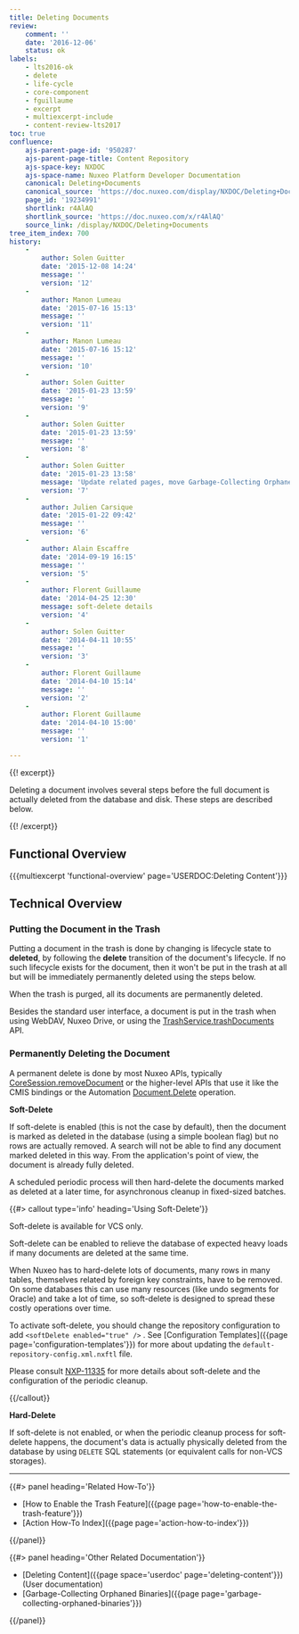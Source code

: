 ```yaml
---
title: Deleting Documents
review:
    comment: ''
    date: '2016-12-06'
    status: ok
labels:
    - lts2016-ok
    - delete
    - life-cycle
    - core-component
    - fguillaume
    - excerpt
    - multiexcerpt-include
    - content-review-lts2017
toc: true
confluence:
    ajs-parent-page-id: '950287'
    ajs-parent-page-title: Content Repository
    ajs-space-key: NXDOC
    ajs-space-name: Nuxeo Platform Developer Documentation
    canonical: Deleting+Documents
    canonical_source: 'https://doc.nuxeo.com/display/NXDOC/Deleting+Documents'
    page_id: '19234991'
    shortlink: r4AlAQ
    shortlink_source: 'https://doc.nuxeo.com/x/r4AlAQ'
    source_link: /display/NXDOC/Deleting+Documents
tree_item_index: 700
history:
    -
        author: Solen Guitter
        date: '2015-12-08 14:24'
        message: ''
        version: '12'
    -
        author: Manon Lumeau
        date: '2015-07-16 15:13'
        message: ''
        version: '11'
    -
        author: Manon Lumeau
        date: '2015-07-16 15:12'
        message: ''
        version: '10'
    -
        author: Solen Guitter
        date: '2015-01-23 13:59'
        message: ''
        version: '9'
    -
        author: Solen Guitter
        date: '2015-01-23 13:59'
        message: ''
        version: '8'
    -
        author: Solen Guitter
        date: '2015-01-23 13:58'
        message: 'Update related pages, move Garbage-Collecting Orphaned Binaries in ADMINDOC, formatting'
        version: '7'
    -
        author: Julien Carsique
        date: '2015-01-22 09:42'
        message: ''
        version: '6'
    -
        author: Alain Escaffre
        date: '2014-09-19 16:15'
        message: ''
        version: '5'
    -
        author: Florent Guillaume
        date: '2014-04-25 12:30'
        message: soft-delete details
        version: '4'
    -
        author: Solen Guitter
        date: '2014-04-11 10:55'
        message: ''
        version: '3'
    -
        author: Florent Guillaume
        date: '2014-04-10 15:14'
        message: ''
        version: '2'
    -
        author: Florent Guillaume
        date: '2014-04-10 15:00'
        message: ''
        version: '1'

---
```

{{! excerpt}}

Deleting a document involves several steps before the full document is actually deleted from the database and disk. These steps are described below.

{{! /excerpt}}

## Functional Overview

{{{multiexcerpt 'functional-overview' page='USERDOC:Deleting Content'}}}

## Technical Overview

### Putting the Document in the Trash

Putting a document in the trash is done by changing is lifecycle state to **deleted**, by following the **delete** transition of the document's lifecycle. If no such lifecycle exists for the document, then it won't be put in the trash at all but will be immediately permanently deleted using the steps below.

When the trash is purged, all its documents are permanently deleted.

Besides the standard user interface, a document is put in the trash when using WebDAV, Nuxeo Drive, or using the [TrashService.trashDocuments](http://community.nuxeo.com/api/nuxeo/9.10/javadoc/org/nuxeo/ecm/core/trash/TrashService.html#trashDocuments-java.util.List-) API.

### Permanently Deleting the Document

A permanent delete is done by most Nuxeo APIs, typically [CoreSession.removeDocument](http://community.nuxeo.com/api/nuxeo/9.10/javadoc/org/nuxeo/ecm/core/api/CoreSession.html#removeDocument-org.nuxeo.ecm.core.api.DocumentRef-) or the higher-level APIs that use it like the CMIS bindings or the Automation [Document.Delete](http://explorer.nuxeo.org/nuxeo/site/distribution/current/viewOperation/Document.Delete) operation.

**Soft-Delete**

If soft-delete is enabled (this is not the case by default), then the document is marked as deleted in the database (using a simple boolean flag) but no rows are actually removed. A search will not be able to find any document marked deleted in this way. From the application's point of view, the document is already fully deleted.

A scheduled periodic process will then hard-delete the documents marked as deleted at a later time, for asynchronous cleanup in fixed-sized batches.

{{#> callout type='info' heading='Using Soft-Delete'}}

Soft-delete is available for VCS only.

Soft-delete can be enabled to relieve the database of expected heavy loads if many documents are deleted at the same time.

When Nuxeo has to hard-delete lots of documents, many rows in many tables, themselves related by foreign key constraints, have to be removed. On some databases this can use many resources (like undo segments for Oracle) and take a lot of time, so soft-delete is designed to spread these costly operations over time.

To activate soft-delete, you should change the repository configuration to add `<softDelete enabled="true" />` . See [Configuration Templates]({{page page='configuration-templates'}}) for more about updating the `default-repository-config.xml.nxftl` file.

Please consult [NXP-11335](https://jira.nuxeo.com/browse/NXP-11335) for more details about soft-delete and the configuration of the periodic cleanup.

{{/callout}}

**Hard-Delete**

If soft-delete is not enabled, or when the periodic cleanup process for soft-delete happens, the document's data is actually physically deleted from the database by using `DELETE` SQL statements (or equivalent calls for non-VCS storages).


* * *

<div class="row" data-equalizer data-equalize-on="medium"><div class="column medium-6">{{#> panel heading='Related How-To'}}

- [How to Enable the Trash Feature]({{page page='how-to-enable-the-trash-feature'}})
- [Action How-To Index]({{page page='action-how-to-index'}})

{{/panel}}</div><div class="column medium-6">{{#> panel heading='Other Related Documentation'}}

- [Deleting Content]({{page space='userdoc' page='deleting-content'}}) (User documentation)
- [Garbage-Collecting Orphaned Binaries]({{page page='garbage-collecting-orphaned-binaries'}})

{{/panel}}</div></div>
